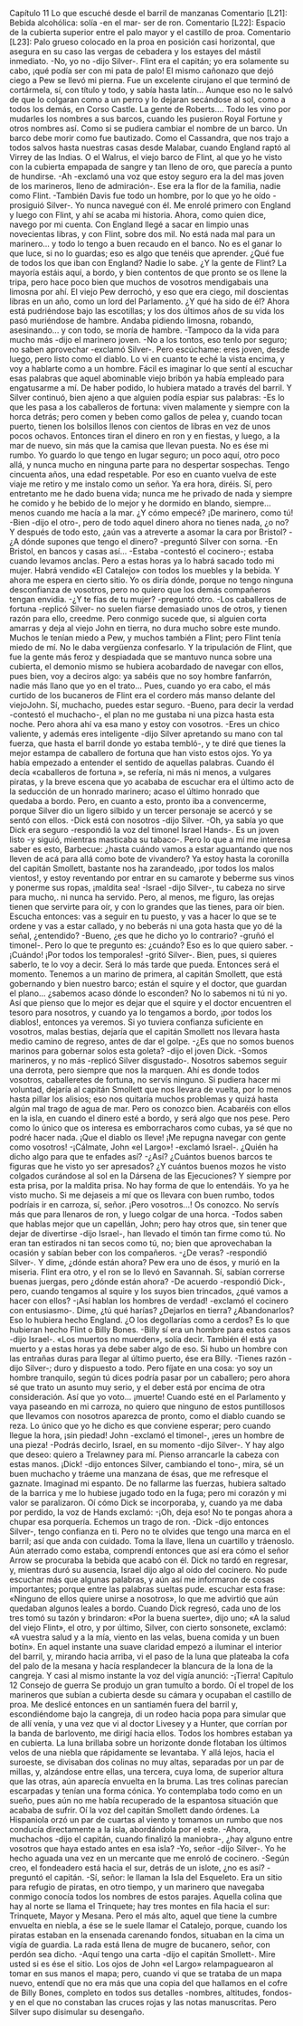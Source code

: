 Capítulo 11
Lo que escuché desde el barril de manzanas
Comentario [L21]: Bebida
alcohólica: solía -en el mar- ser de
ron.
Comentario [L22]: Espacio de
la cubierta superior entre el palo
mayor y el castillo de proa.
Comentario [L23]: Palo grueso
colocado en la proa en posición
casi horizontal, que asegura en su
caso las vergas de cebadera y los
estayes del mástil inmediato.
-No, yo no -dijo Silver-. Flint era el capitán; yo era solamente su cabo, ¡qué podía ser con mi pata de palo!
El mismo cañonazo que dejó ciego a Pew se llevó mi pierna. Fue un excelente cirujano el que terminó
de cortármela, sí, con título y todo, y sabía hasta latín... Aunque eso no le salvó de que lo colgaran como a
un perro y lo dejaran secándose al sol, como a todos los demás, en Corso Castle. La gente de Roberts....
Todo les vino por mudarles los nombres a sus barcos, cuando les pusieron Royal Fortune y otros nombres
así. Como si se pudiera cambiar el nombre de un barco. Un barco debe morir como fue bautizado. Como el
Cassandra, que nos trajo a todos salvos hasta nuestras casas desde Malabar, cuando England raptó al Virrey
de las Indias. O el Walrus, el viejo barco de Flint, al que yo he visto con la cubierta empapada de sangre
y tan lleno de oro, que parecía a punto de hundirse.
-Ah -exclamó una voz que estoy seguro era la del mas joven de los marineros, lleno de admiración-. Ese
era la flor de la familia, nadie como Flint.
-También Davis fue todo un hombre, por lo que yo he oído -prosiguió Silver-. Yo nunca navegué con él.
Me enrolé primero con England y luego con Flint, y ahí se acaba mi historia. Ahora, como quien dice, navego
por mi cuenta. Con England llegé a sacar en limpio unas novecientas libras, y con Flint, sobre dos mil.
No está nada mal para un marinero... y todo lo tengo a buen recaudo en el banco. No es el ganar lo que luce,
si no lo guardas; eso es algo que tenéis que aprender. ¿Qué fue de todos los que iban con England? Nadie
lo sabe. ¿Y la gente de Flint? La mayoría estáis aquí, a bordo, y bien contentos de que pronto se os llene
la tripa, pero hace poco bien que muchos de vosotros mendigabais una limosna por ahí. El viejo Pew derrochó,
y eso que era ciego, mil doscientas libras en un año, como un lord del Parlamento. ¿Y qué ha sido de
él? Ahora está pudriéndose bajo las escotillas; y los dos últimos años de su vida los pasó muriéndose de
hambre. Andaba pidiendo limosna, robando, asesinando... y con todo, se moría de hambre.
-Tampoco da la vida para mucho más -dijo el marinero joven.
-No a los tontos, eso tenlo por seguro; no saben aprovechar -exclamó Silver-. Pero escúchame: eres joven,
desde luego, pero listo como el diablo. Lo vi en cuanto te eché la vista encima, y voy a hablarte como
a un hombre.
Fácil es imaginar lo que sentí al escuchar esas palabras que aquel abominable viejo bribón ya había empleado
para engatusarme a mí. De haber podido, lo hubiera matado a través del barril. Y Silver continuó,
bien ajeno a que alguien podía espiar sus palabras:
-Es lo que les pasa a los caballeros de fortuna: viven malamente y siempre con la horca detrás; pero comen
y beben como gallos de pelea y, cuando tocan puerto, tienen los bolsillos llenos con cientos de libras
en vez de unos pocos ochavos. Entonces tiran el dinero en ron y en fiestas, y luego, a la mar de nuevo, sin
más que la camisa que llevan puesta. No es ése mi rumbo. Yo guardo lo que tengo en lugar seguro; un poco
aquí, otro poco allá, y nunca mucho en ninguna parte para no despertar sospechas. Tengo cincuenta años,
una edad respetable. Por eso en cuanto vuelva de este viaje me retiro y me instalo como un señor. Ya era
hora, diréis. Sí, pero entretanto me he dado buena vida; nunca me he privado de nada y siempre he comido
y he bebido de lo mejor y he dormido en blando, siempre... menos cuando me hacía a la mar. ¿Y cómo empecé?
¡De marinero, como tú!
-Bien -dijo el otro-, pero de todo aquel dinero ahora no tienes nada, ¿o no? Y después de todo esto, ¿aún
vas a atreverte a asomar la cara por Bristol?
-¿A dónde supones que tengo el dinero? -preguntó Silver con sorna.
-En Bristol, en bancos y casas así...
-Estaba -contestó el cocinero-; estaba cuando levamos anclas. Pero a estas horas ya lo habrá sacado todo
mi mujer. Habrá vendido «El Catalejo» con todos los muebles y la bebida. Y ahora me espera en cierto
sitio. Yo os diría dónde, porque no tengo ninguna desconfianza de vosotros, pero no quiero que los demás
compañeros tengan envidia.
-¿Y te fías de tu mujer? -preguntó otro.
-Los caballeros de fortuna -replicó Silver- no suelen fiarse demasiado unos de otros, y tienen razón para
ello, creedme. Pero conmigo sucede que, si alguien corta amarras y deja al viejo John en tierra, no dura
mucho sobre este mundo. Muchos le tenían miedo a Pew, y muchos también a Flint; pero Flint tenía miedo
de mí. No le daba vergüenza confesarlo. Y la tripulación de Flint, que fue la gente más feroz y despiadada
que se mantuvo nunca sobre una cubierta, el demonio mismo se hubiera acobardado de navegar con ellos,
pues bien, voy a deciros algo: ya sabéis que no soy hombre fanfarrón, nadie más llano que yo en el trato...
Pues, cuando yo era cabo, el más curtido de los bucaneros de Flint era el cordero más manso delante del
viejoJohn. Sí, muchacho, puedes estar seguro.
-Bueno, para decir la verdad -contestó el muchacho-, el plan no me gustaba ni una pizca hasta esta noche.
Pero ahora ahí va esa mano y estoy con vosotros.
-Eres un chico valiente, y además eres inteligente -dijo Silver apretando su mano con tal fuerza, que hasta
el barril donde yo estaba tembló-, y te diré que tienes la mejor estampa de caballero de fortuna que han
visto estos ojos.
Yo ya había empezado a entender el sentido de aquellas palabras. Cuando él decía «caballeros de fortuna
», se refería, ni más ni menos, a vulgares piratas, y la breve escena que yo acababa de escuchar era el
último acto de la seducción de un honrado marinero; acaso el último honrado que quedaba a bordo. Pero,
en cuanto a esto, pronto iba a convencerme, porque Silver dio un ligero silbido y un tercer personaje se
acercó y se sentó con ellos.
-Dick está con nosotros -dijo Silver.
-Oh, ya sabía yo que Dick era seguro -respondió la voz del timonel Israel Hands-. Es un joven listo -y siguió,
mientras masticaba su tabaco-. Pero lo que a mí me interesa saber es esto, Barbecue: ¿hasta cuándo
vamos a estar aguantando que nos lleven de acá para allá como bote de vivandero? Ya estoy hasta la coronilla
del capitán Smollett, bastante nos ha zarandeado, ¡por todos los malos vientos!, y estoy reventando por
entrar en su camarote y beberme sus vinos y ponerme sus ropas, ¡maldita sea!
-Israel -dijo Silver-, tu cabeza no sirve para mucho,. ni nunca ha servido. Pero, al menos, me figuro, las
orejas tienen que servirte para oír, y con lo grandes que las tienes, para oír bien. Escucha entonces: vas a
seguir en tu puesto, y vas a hacer lo que se te ordene y vas a estar callado, y no beberás ni una gota hasta
que yo dé la señal, ¿entendido?
-Bueno, ¿es que he dicho yo lo contrario? -gruñó el timonel-. Pero lo que te pregunto es: ¿cuándo? Eso es
lo que quiero saber.
-¡Cuándo! ¡Por todos los temporales! -gritó Silver-. Bien, pues, si quieres saberlo, te lo voy a decir. Será
lo más tarde que pueda. Entonces será el momento. Tenemos a un marino de primera, al capitán Smollett,
que está gobernando y bien nuestro barco; están el squire y el doctor, que guardan el plano... ¿sabemos
acaso dónde lo esconden? No lo sabemos ni tú ni yo. Así que pienso que lo mejor es dejar que el squire y el
doctor encuentren el tesoro para nosotros, y cuando ya lo tengamos a bordo, ¡por todos los diablos!, entonces
ya veremos. Si yo tuviera confianza suficiente en vosotros, malas bestias, dejaría que el capitán Smollett
nos llevara hasta medio camino de regreso, antes de dar el golpe.
-¿Es que no somos buenos marinos para gobernar solos esta goleta? -dijo el joven Dick.
-Somos marineros, y no más -replicó Silver disgustado-. Nosotros sabemos seguir una derrota, pero
siempre que nos la marquen. Ahí es donde todos vosotros, caballeretes de fortuna, no servís ninguno. Si
pudiera hacer mi voluntad, dejaría al capitán Smollett que nos llevara de vuelta, por lo menos hasta pillar
los alisios; eso nos quitaría muchos problemas y quizá hasta algún mal trago de agua de mar. Pero os conozco
bien. Acabaréis con ellos en la isla, en cuando el dinero esté a bordo, y será algo que nos pese. Pero
como lo único que os interesa es emborracharos como cubas, ya sé que no podré hacer nada. ¡Que el diablo
os lleve! ¡Me repugna navegar con gente como vosotros!
-¡Cálmate, John «el Largo»! -exclamó Israel-. ¿Quién ha dicho algo para que te enfades así?
-¿Así? ¿Cuántos buenos barcos te figuras que he visto yo ser apresados? ¿Y cuántos buenos mozos he
visto colgados curándose al sol en la Dársena de las Ejecuciones? Y siempre por esta prisa, por la maldita
prisa. No hay forma de que lo entendáis. Yo ya he visto mucho. Si me dejaseis a mí que os llevara con buen
rumbo, todos podríais ir en carroza, sí, señor. ¡Pero vosotros...! Os conozco. No servís más que para llenaros
de ron, y luego colgar de una horca.
-Todos saben que hablas mejor que un capellán, John; pero hay otros que, sin tener que dejar de divertirse
-dijo Israel-, han llevado el timón tan firme como tú. No eran tan estirados ni tan secos como tú, no; bien
que aprovechaban la ocasión y sabían beber con los compañeros.
-¿De veras? -respondió Silver-. Y dime, ¿dónde están ahora? Pew era uno de ésos, y murió en la miseria.
Flint era otro, y el ron se lo llevó en Savannah. Sí, sabían correrse buenas juergas, pero ¿dónde están ahora?
-De acuerdo -respondió Dick-, pero, cuando tengamos al squire y los suyos bien trincados, ¿qué vamos a
hacer con ellos? -¡Así hablan los hombres de verdad! -exclamó el cocinero con entusiasmo-. Dime, ¿tú qué
harías? ¿Dejarlos en tierra? ¿Abandonarlos? Eso lo hubiera hecho England. ¿O los degollarías como a cerdos?
Es lo que hubieran hecho Flint o Billy Bones.
-Billy sí era un hombre para estos casos -dijo Israel-. «Los muertos no muerden», solía decir. También él
está ya muerto y a estas horas ya debe saber algo de eso. Si hubo un hombre con las entrañas duras para
llegar al último puerto, ése era Billy.
-Tienes razón -dijo Silver-; duro y dispuesto a todo. Pero fíjate en una cosa: yo soy un hombre tranquilo,
según tú dices podría pasar por un caballero; pero ahora sé que trato un asunto muy serio, y el deber está
por encima de otra consideración. Así que yo voto... ¡muerte! Cuando esté en el Parlamento y vaya paseando
en mi carroza, no quiero que ninguno de estos puntillosos que llevamos con nosotros aparezca de pronto,
como el diablo cuando se reza. Lo único que yo he dicho es que conviene esperar; pero cuando llegue la
hora, ¡sin piedad!
John -exclamó el timonel-, ¡eres un hombre de una pieza!
-Podrás decirlo, Israel, en su momento -dijo Silver-. Y hay algo que deseo: quiero a Trelawney para mí.
Pienso arrancarle la cabeza con estas manos. ¡Dick! -dijo entonces Silver, cambiando el tono-, mira, sé un
buen muchacho y tráeme una manzana de ésas, que me refresque el gaznate.
Imaginad mi espanto. De no fallarme las fuerzas, hubiera saltado de la barrica y me lo hubiese jugado todo
en la fuga; pero mi corazón y mi valor se paralizaron. Oí cómo Dick se incorporaba, y, cuando ya me
daba por perdido, la voz de Hands exclamó:
-¡Oh, deja eso! No te pongas ahora a chupar esa porquería. Echemos un trago de ron.
-Dick -dijo entonces Silver-, tengo confianza en ti. Pero no te olvides que tengo una marca en el barril;
así que anda con cuidado. Toma la llave, llena un cuartillo y tráenoslo.
Aún aterrado como estaba, comprendí entonces que así era cómo el señor Arrow se procuraba la bebida
que acabó con él. Dick no tardó en regresar, y, mientras duró su ausencia, Israel dijo algo al oído del cocinero.
No pude escuchar más que algunas palabras, y aún así me informaron de cosas importantes; porque
entre las palabras sueltas pude. escuchar esta frase: «Ninguno de ellos quiere unirse a nosotros», lo que me
advirtió que aún quedaban algunos leales a bordo.
Cuando Dick regresó, cada uno de los tres tomó su tazón y brindaron: «Por la buena suerte», dijo uno;
«A la salud del viejo Flint», el otro, y por último, Silver, con cierto sonsonete, exclamó:
«A vuestra salud y a la mía, viento en las velas, buena comida y un buen botín».
En aquel instante una suave claridad empezó a iluminar el interior del barril, y, mirando hacia arriba, vi
el paso de la luna que plateaba la cofa del palo de la mesana y hacía resplandecer la blancura de la lona de
la cangreja. Y casi al mismo instante la voz del vigía anunció:
-¡Tierra!
Capítulo 12
Consejo de guerra
Se produjo un gran tumulto a bordo. Oí el tropel de los marineros que subían a cubierta desde su cámara
y ocupaban el castillo de proa. Me deslicé entonces en un santiamén fuera del barril y, escondiéndome bajo
la cangreja, di un rodeo hacia popa para simular que de allí venía, y una vez que vi al doctor Livesey y a
Hunter, que corrían por la banda de barlovento, me dirigí hacia ellos.
Todos los hombres estaban ya en cubierta. La luna brillaba sobre un horizonte donde flotaban los últimos
velos de una niebla que rápidamente se levantaba. Y allá lejos, hacia el suroeste, se divisaban dos colinas
no muy altas, separadas por un par de millas, y, alzándose entre ellas, una tercera, cuya loma, de superior
altura que las otras, aún aparecía envuelta en la bruma. Las tres colinas parecían escarpadas y tenían una
forma cónica.
Yo contemplaba todo como en un sueño, pues aún no me había recuperado de la espantosa situación que
acababa de sufrir. Oí la voz del capitán Smollett dando órdenes. La Hispaniola orzó un par de cuartas al
viento y tomamos un rumbo que nos conducía directamente a la isla, abordándola por el este.
-Ahora, muchachos -dijo el capitán, cuando finalizó la maniobra-, ¿hay alguno entre vosotros que haya
estado antes en esa isla?
-Yo, señor -dijo Silver-. Yo he hecho aguada una vez en un mercante que me enroló de cocinero.
-Según creo, el fondeadero está hacia el sur, detrás de un islote, ¿no es así? -preguntó el capitán.
-Sí, señor: le llaman la Isla del Esqueleto. Era un sitio para refugio de piratas, en otro tiempo, y un marinero
que navegaba conmigo conocía todos los nombres de estos parajes. Aquella colina que hay al norte se
llama el Trinquete; hay tres montes en fila hacia el sur: Trinquete, Mayor y Mesana. Pero el más alto, aquel
que tiene la cumbre envuelta en niebla, a ése se le suele llamar el Catalejo, porque, cuando los piratas estaban
en la ensenada carenando fondos, situaban en la cima un vigía de guardia. La rada está llena de mugre
de bucanero, señor, con perdón sea dicho.
-Aquí tengo una carta -dijo el capitán Smollett-. Mire usted si es ése el sitio.
Los ojos de John «el Largo» relampaguearon al tomar en sus manos el mapa; pero, cuando vi que se trataba
de un mapa nuevo, entendí que no era más que una copia del que hallamos en el cofre de Billy Bones,
completo en todos sus detalles -nombres, altitudes, fondos- y en el que no constaban las cruces rojas y las
notas manuscritas. Pero Silver supo disimular su desengaño.
